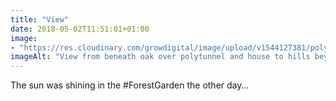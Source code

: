 ```yaml
---
title: "View"
date: 2018-05-02T11:51:01+01:00
image: 
- "https://res.cloudinary.com/growdigital/image/upload/v1544127381/polytunnel-26965349677.jpg"
imageAlt: "View from beneath oak over polytunnel and house to hills beyond the valley"
---
```


The sun was shining in the \#ForestGarden the other day…
